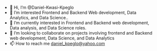 - 👋 Hi, I’m @Daniel-Kwasi-Kpeglo
- 👀 I’m interested Frontend and Backend Web development, Data Analytics, and Data Science..
- 🌱 I’m currently interested in Frontend and Backend web development, Data analysis, and Data Science roles.
- 💞️ I’m looking to collaborate on projects involving frontend and Backend web development, Data Science, and Data Analytics
- 📫 How to reach me daniel_kpeglo@yahoo.com

<!---
Daniel-Kwasi-Kpeglo/Daniel-Kwasi-Kpeglo is a ✨ special ✨ repository because its `README.md` (this file) appears on your GitHub profile.
You can click the Preview link to take a look at your changes.
--->
